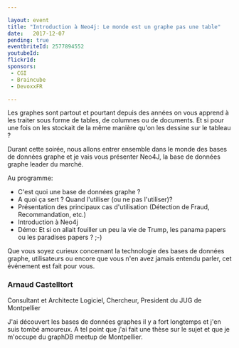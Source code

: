 ```yaml
---

layout: event
title: "Introduction à Neo4j: Le monde est un graphe pas une table"
date:   2017-12-07
pending: true
eventbriteId: 2577894552
youtubeId:
flickrId:
sponsors:
 - CGI
 - Braincube
 - DevoxxFR

---
```


Les graphes sont partout et pourtant depuis des années on vous apprend à les traiter sous forme de tables, de columnes ou de documents. Et si pour une fois on les stockait de la même manière qu'on les dessine sur le tableau ?

Durant cette soirée, nous allons entrer ensemble dans le monde des bases de données graphe et je vais vous présenter Neo4J, la base de données graphe leader du marché.

Au programme:
- C'est quoi une base de données graphe ?
- A quoi ça sert ? Quand l'utiliser (ou ne pas l'utiliser)?
- Présentation des principaux cas d'utilisation (Détection de Fraud, Recommandation, etc.)
- Introduction à Neo4j
- Démo: Et si on allait fouiller un peu la vie de Trump, les panama papers ou les paradises papers ? ;-)

Que vous soyez curieux concernant la technologie des bases de données graphe, utilisateurs ou encore que vous n'en avez jamais entendu parler, cet événement est fait pour vous.

### Arnaud Castelltort
Consultant et Architecte Logiciel, Chercheur, President du JUG de Montpellier

J'ai découvert les bases de données graphes il y a fort longtemps et j'en suis tombé amoureux. A tel point que j'ai fait une thèse sur le sujet et que je m'occupe du graphDB meetup de Montpellier.
